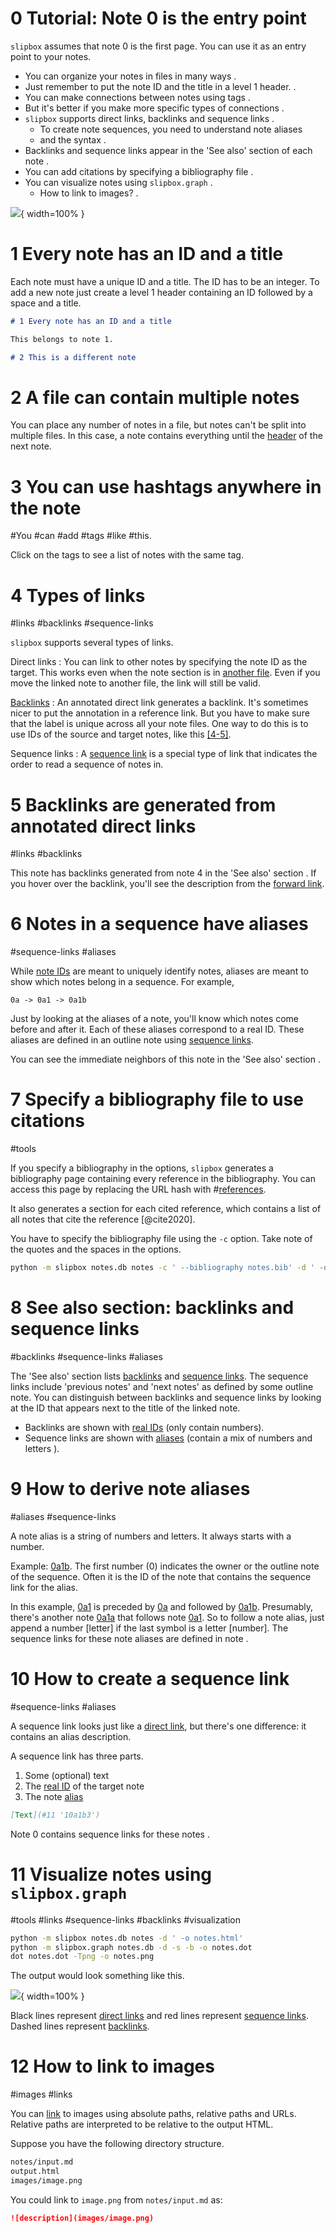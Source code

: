 # 0 Tutorial: Note 0 is the entry point

`slipbox` assumes that note 0 is the first page.
You can use it as an entry point to your notes.

- You can organize your notes in files in many ways [](#2 '0b').
- Just remember to put the note ID and the title in a level 1 header. [](#1 '0a').
- You can make connections between notes using tags [](#3 '0c').
- But it's better if you make more specific types of connections [](#4 '0a1').
- `slipbox` supports direct links, backlinks [](#5 '0a1a') and sequence links [](#6 '0a1b').
    + To create note sequences, you need to understand note aliases [](#9 '0a1b1')
    + and the syntax [](#10 '0a1b2').
- Backlinks and sequence links appear in the 'See also' section of each note [](#8 '0a2').
- You can add citations by specifying a bibliography file [](#7 '0d').
- You can visualize notes using `slipbox.graph` [](#11 '0e').
    + How to link to images? [](#12 '0e1').

![](tutorial.png){ width=100% }

# 1 Every note has an ID and a title

Each note must have a unique ID and a title.
The ID has to be an integer.
To add a new note just create a level 1 header containing an ID followed
by a space and a title.

```markdown
# 1 Every note has an ID and a title

This belongs to note 1.

# 2 This is a different note
```

# 2 A file can contain multiple notes

You can place any number of notes in a file, but notes can't be split
into multiple files.
In this case, a note contains everything until the [header][2-1] of the
next note.

[2-1]: #1 "Notes in a single file are separated by headers."

# 3 You can use hashtags anywhere in the note

#You #can #add #tags #like #this.

Click on the tags to see a list of notes with the same tag.

# 4 Types of links
#links #backlinks #sequence-links

`slipbox` supports several types of links.

Direct links
:   You can link to other notes by specifying the note ID as the target.
    This works even when the note section is in [another file](#2).
    Even if you move the linked note to another file, the link will
    still be valid.

[Backlinks](#5 "An annotated direct link generates a backlink.")
:   An annotated direct link generates a backlink.
    It's sometimes nicer to put the annotation in a reference link.
    But you have to make sure that the label is unique across all your
    note files.
    One way to do this is to use IDs of the source and target notes,
    like this [\[4-5\]][4-5].

Sequence links
:   A [sequence link](#6) is a special type of link that indicates the
    order to read a sequence of notes in.

[4-5]: #5 "This creates another backlink."

# 5 Backlinks are generated from annotated direct links
#links #backlinks

This note has backlinks generated from note 4 in the 'See also' section
[][5-8].
If you hover over the backlink, you'll see the description from the
[forward link](#4).

[5-8]: #8 "The See also section contains generated backlinks."

# 6 Notes in a sequence have aliases
#sequence-links #aliases

While [note IDs][6-1] are meant to uniquely identify notes,
aliases are meant to show which notes belong in a sequence.
For example,
```
0a -> 0a1 -> 0a1b
```

Just by looking at the aliases of a note, you'll know which notes come
before and after it.
Each of these aliases correspond to a real ID.
These aliases are defined in an outline note using
[sequence links](#10).

You can see the immediate neighbors of this note in the 'See also'
section [][6-8].

[6-1]: #1 "Notes can have alias IDs."
[6-8]: #8
    "The aliases of the sequence neighbors of a note appear in the
    See also section."

# 7 Specify a bibliography file to use citations
#tools

If you specify a bibliography in the options, `slipbox` generates a
bibliography page containing every reference in the bibliography.
You can access this page by replacing the URL hash with
\#[references](#references).

It also generates a section for each cited reference, which contains a
list of all notes that cite the reference [@cite2020].

You have to specify the bibliography file using the `-c` option.
Take note of the quotes and the spaces in the options.

```bash
python -m slipbox notes.db notes -c ' --bibliography notes.bib' -d ' -o notes.html'
```

# 8 See also section: backlinks and sequence links
#backlinks #sequence-links #aliases

The 'See also' section lists [backlinks][8-5] and [sequence links][8-6].
The sequence links include 'previous notes' and 'next notes' as defined
by some outline note.
You can distinguish between backlinks and sequence links by looking at
the ID that appears next to the title of the linked note.

-   Backlinks are shown with [real IDs](#1) (only contain numbers).
-   Sequence links are shown with [aliases](#6) (contain a mix of
    numbers and letters [](#9)).

[8-5]: #5 "Backlinks appear in the See also section."
[8-6]: #6 "Immediate neighbors appear in the See also section."

# 9 How to derive note aliases
#aliases #sequence-links

A note alias is a string of numbers and letters.
It always starts with a number.

Example: [0a1b](#6).
The first number (0) indicates the owner or the outline note of the
sequence.
Often it is the ID of the note that contains the sequence link for the
alias.

In this example, [0a1](#4) is preceded by [0a](#1) and followed by
[0a1b](#6).
Presumably, there's another note [0a1a](#5) that follows note [0a1](#4).
So to follow a note alias, just append a number \[letter\] if the last
symbol is a letter \[number\].
The sequence links for these note aliases are defined in note [](#0).

# 10 How to create a sequence link
#sequence-links #aliases

A sequence link looks just like a [direct link](#4),
but there's one difference: it contains an alias description.

A sequence link has three parts.

1. Some (optional) text
2. The [real ID](#1) of the target note
3. The note [alias][10-6]

```markdown
[Text](#11 '10a1b3')
```

Note 0 contains sequence links for these notes [](#0).

[10-6]: #6 "The note alias is used to annotate a sequence link."

# 11 Visualize notes using `slipbox.graph`
#tools #links #sequence-links #backlinks #visualization

```bash
python -m slipbox notes.db notes -d ' -o notes.html'
python -m slipbox.graph notes.db -d -s -b -o notes.dot
dot notes.dot -Tpng -o notes.png
```

The output would look something like this.

![](tutorial.png){ width=100% }

Black lines represent [direct links][11-4] and red lines represent
[sequence links][11-10].
Dashed lines represent [backlinks][11-5].

[11-4]: #4 "Direct links can be visualized using slipbox.graph."
[11-5]: #5 "Backlinks can be visualized using slipbox.graph."
[11-10]: #10 "Sequence links can be visualized using slipbox.graph."

# 12 How to link to images
#images #links

You can [link](#4) to images using absolute paths, relative paths and
URLs.
Relative paths are interpreted to be relative to the output HTML.

Suppose you have the following directory structure.

```bash
notes/input.md
output.html
images/image.png
```

You could link to `image.png` from `notes/input.md` as:

```markdown
![description](images/image.png)
```
